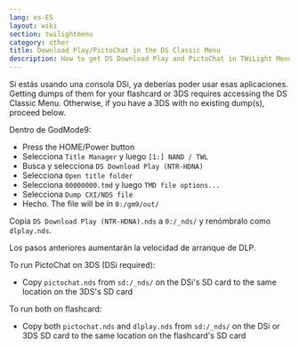 ```yaml
---
lang: es-ES
layout: wiki
section: twilightmenu
category: other
title: Download Play/PictoChat in the DS Classic Menu
description: How to get DS Download Play and PictoChat in TWiLight Menu++'s DS Classic Menu
---
```


Si estás usando una consola DSi, ya deberías poder usar esas aplicaciones. Getting dumps of them for your flashcard or 3DS requires accessing the DS Classic Menu. Otherwise, if you have a 3DS with no existing dump(s), proceed below.

Dentro de GodMode9:
- Press the HOME/Power button
- Selecciona `Title Manager` y luego `[1:] NAND / TWL`
- Busca y selecciona `DS Download Play (NTR-HDNA)`
- Selecciona `Open title folder`
- Selecciona `00000000.tmd` y luego `TMD file options...`
- Selecciona `Dump CXI/NDS file`
- Hecho. The file will be in `0:/gm9/out/`

Copia `DS Download Play (NTR-HDNA).nds` a `0:/_nds/` y renómbralo como `dlplay.nds`.

Los pasos anteriores aumentarán la velocidad de arranque de DLP.

To run PictoChat on 3DS (DSi required):
- Copy `pictochat.nds` from `sd:/_nds/` on the DSi's SD card to the same location on the 3DS's SD card

To run both on flashcard:
- Copy both `pictochat.nds` and `dlplay.nds` from `sd:/_nds/` on the DSi or 3DS SD card to the same location on the flashcard's SD card